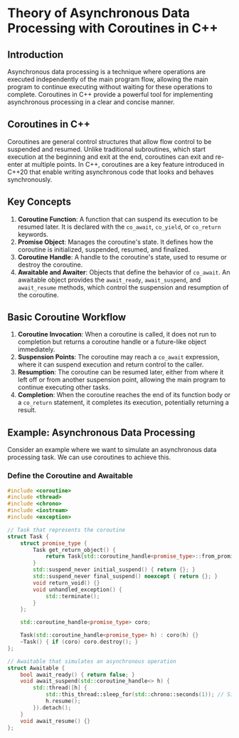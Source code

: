 # Theory of Asynchronous Data Processing with Coroutines in C++

## Introduction

Asynchronous data processing is a technique where operations are executed independently of the main program flow, allowing the main program to continue executing without waiting for these operations to complete. Coroutines in C++ provide a powerful tool for implementing asynchronous processing in a clear and concise manner.

## Coroutines in C++

Coroutines are general control structures that allow flow control to be suspended and resumed. Unlike traditional subroutines, which start execution at the beginning and exit at the end, coroutines can exit and re-enter at multiple points. In C++, coroutines are a key feature introduced in C++20 that enable writing asynchronous code that looks and behaves synchronously.

## Key Concepts

1. **Coroutine Function**: A function that can suspend its execution to be resumed later. It is declared with the `co_await`, `co_yield`, or `co_return` keywords.
2. **Promise Object**: Manages the coroutine's state. It defines how the coroutine is initialized, suspended, resumed, and finalized.
3. **Coroutine Handle**: A handle to the coroutine's state, used to resume or destroy the coroutine.
4. **Awaitable and Awaiter**: Objects that define the behavior of `co_await`. An awaitable object provides the `await_ready`, `await_suspend`, and `await_resume` methods, which control the suspension and resumption of the coroutine.

## Basic Coroutine Workflow

1. **Coroutine Invocation**: When a coroutine is called, it does not run to completion but returns a coroutine handle or a future-like object immediately.
2. **Suspension Points**: The coroutine may reach a `co_await` expression, where it can suspend execution and return control to the caller.
3. **Resumption**: The coroutine can be resumed later, either from where it left off or from another suspension point, allowing the main program to continue executing other tasks.
4. **Completion**: When the coroutine reaches the end of its function body or a `co_return` statement, it completes its execution, potentially returning a result.

## Example: Asynchronous Data Processing

Consider an example where we want to simulate an asynchronous data processing task. We can use coroutines to achieve this.

### Define the Coroutine and Awaitable

```cpp
#include <coroutine>
#include <thread>
#include <chrono>
#include <iostream>
#include <exception>

// Task that represents the coroutine
struct Task {
    struct promise_type {
        Task get_return_object() {
            return Task{std::coroutine_handle<promise_type>::from_promise(*this)};
        }
        std::suspend_never initial_suspend() { return {}; }
        std::suspend_never final_suspend() noexcept { return {}; }
        void return_void() {}
        void unhandled_exception() {
            std::terminate();
        }
    };

    std::coroutine_handle<promise_type> coro;

    Task(std::coroutine_handle<promise_type> h) : coro(h) {}
    ~Task() { if (coro) coro.destroy(); }
};

// Awaitable that simulates an asynchronous operation
struct Awaitable {
    bool await_ready() { return false; }
    void await_suspend(std::coroutine_handle<> h) {
        std::thread([h] {
            std::this_thread::sleep_for(std::chrono::seconds(1)); // Simulate async work
            h.resume();
        }).detach();
    }
    void await_resume() {}
};
